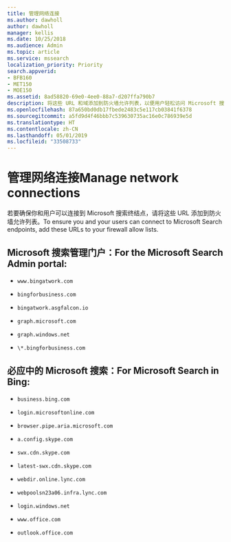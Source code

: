 ```yaml
---
title: 管理网络连接
ms.author: dawholl
author: dawholl
manager: kellis
ms.date: 10/25/2018
ms.audience: Admin
ms.topic: article
ms.service: mssearch
localization_priority: Priority
search.appverid:
- BFB160
- MET150
- MOE150
ms.assetid: 8ad58820-69e0-4ee0-88a7-d207ffa790b7
description: 将这些 URL 和域添加到防火墙允许列表，以便用户轻松访问 Microsoft 搜索
ms.openlocfilehash: 87a650bd0db17fbede2483c5e117cb03841f6378
ms.sourcegitcommit: a5fd9d4f46bbb7c539630735ac16e0c786939e5d
ms.translationtype: HT
ms.contentlocale: zh-CN
ms.lasthandoff: 05/01/2019
ms.locfileid: "33508733"
---
```

# <a name="manage-network-connections"></a><span data-ttu-id="cb4f3-103">管理网络连接</span><span class="sxs-lookup"><span data-stu-id="cb4f3-103">Manage network connections</span></span>

<span data-ttu-id="cb4f3-104">若要确保你和用户可以连接到 Microsoft 搜索终结点，请将这些 URL 添加到防火墙允许列表。</span><span class="sxs-lookup"><span data-stu-id="cb4f3-104">To ensure you and your users can connect to Microsoft Search endpoints, add these URLs to your firewall allow lists.</span></span>
  
## <a name="for-the-microsoft-search-admin-portal"></a><span data-ttu-id="cb4f3-105">Microsoft 搜索管理门户：</span><span class="sxs-lookup"><span data-stu-id="cb4f3-105">For the Microsoft Search Admin portal:</span></span>

- `www.bingatwork.com`
    
- `bingforbusiness.com`
    
- `bingatwork.asgfalcon.io`
    
- `graph.microsoft.com`
    
- `graph.windows.net`
    
- `\*.bingforbusiness.com`
    
## <a name="for-microsoft-search-in-bing"></a><span data-ttu-id="cb4f3-106">必应中的 Microsoft 搜索：</span><span class="sxs-lookup"><span data-stu-id="cb4f3-106">For Microsoft Search in Bing:</span></span>

- `business.bing.com`
    
- `login.microsoftonline.com`
    
- `browser.pipe.aria.microsoft.com`
    
- `a.config.skype.com`
    
- `swx.cdn.skype.com`
    
- `latest-swx.cdn.skype.com`
    
- `webdir.online.lync.com`
    
- `webpoolsn23a06.infra.lync.com`
    
- `login.windows.net`
    
- `www.office.com`
    
- `outlook.office.com`
